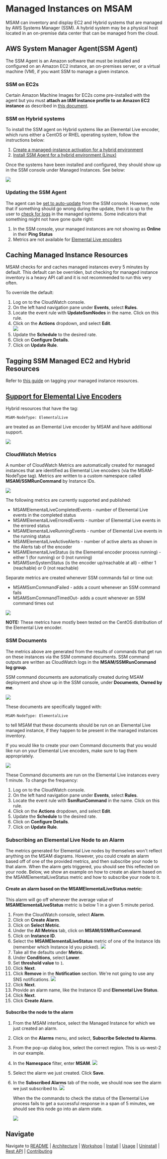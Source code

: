 # Managed Instances on MSAM
MSAM can inventory and display EC2 and Hybrid systems that are managed by AWS Systems Manager (SSM). A hybrid system may be a physical host located in an on-premise data center that can be managed from the cloud. 

## AWS System Manager Agent(SSM Agent) 
The SSM Agent is an Amazon software that must be installed and configured on an Amazon EC2 instance, an on-premises server, or a virtual machine (VM), if you want SSM to manage a given instance.

### SSM on EC2s
Certain Amazon Machine Images for EC2s come pre-installed with the agent but you must **attach an IAM instance profile to an Amazon EC2 instance** as described in [this document](https://docs.aws.amazon.com/systems-manager/latest/userguide/setup-launch-managed-instance.html). 

### SSM on Hybrid systems
To install the SSM agent on Hybrid systems like an Elemental Live encoder, which runs either a CentOS or RHEL operating system, follow the instructions below:
1. [Create a managed-instance activation for a hybrid environment](https://docs.aws.amazon.com/systems-manager/latest/userguide/sysman-managed-instance-activation.html)
1. [Install SSM Agent for a hybrid environment (Linux)](https://docs.aws.amazon.com/systems-manager/latest/userguide/sysman-install-managed-linux.html)

Once the systems have been installed and configured, they should show up in the SSM console under Managed Instances. See below:

![](images/ssm-managed-instances.png)


### Updating the SSM Agent

The agent can be [set to auto-update](https://docs.aws.amazon.com/systems-manager/latest/userguide/ssm-agent-automatic-updates.html) from the SSM console. However, note that if something should go wrong during the update, then it is up to the user to [check for logs](https://docs.aws.amazon.com/systems-manager/latest/userguide/sysman-agent-logs.html) in the managed systems. 
Some indicators that something might not have gone quite right:
1. In the SSM console, your managed instances are not showing as **Online** in their **Ping Status**
1. Metrics are not available for [Elemental Live encoders](#support-for-elemental-live-encoders)


## Caching Managed Instance Resources
MSAM checks for and caches managed instances every 5 minutes by default. This default can be overriden, but checking for managed instance inventory is a heavy API call and it is not recommended to run this very often. 

To override the default:
1. Log on to the CloudWatch console.
1. On the left hand navigation pane under **Events**, select **Rules**.
1. Locate the event rule with **UpdateSsmNodes** in the name. Click on this rule.
1. Click on the **Actions** dropdown, and select **Edit**.   
    ![](images/ssm-node-update-interval.png)
1. Update the **Schedule** to the desired rate.
1. Click on **Configure Details**. 
1. Click on **Update Rule**. 


## Tagging SSM Managed EC2 and Hybrid Resources


Refer to [this guide]( https://github.com/awslabs/aws-media-services-application-mapper/blob/main/docs/RESOURCE_TAGS.md#ssm-managed-ec2-and-hybrid-resources) on tagging your managed instance resources.


## [Support for Elemental Live Encoders](#support-for-elemental-live-encoders)

Hybrid resources that have the tag:

`MSAM-NodeType: ElementalLive` 

are treated as an Elemental Live encoder by MSAM and have additional support.

![](images/ssm-elemental-live-tag.png)


### CloudWatch Metrics

A number of CloudWatch Metrics are automatically created for managed instances that are identified as Elemental Live encoders (via the MSAM-NodeType tag). Metrics are written to a custom namespace called **MSAM/SSMRunCommand** by Instance IDs. 

![](images/ssm-custom-namespace.png)

The following metrics are currently supported and published:
* MSAMElementalLiveCompletedEvents - number of Elemental Live events in the completed status
* MSAMElementalLiveErroredEvents - number of Elemental Live events in the errored status
* MSAMElementalLiveRunningEvents - number of Elemental Live events in the running status
* MSAMElementalLiveActiveAlerts - number of active alerts as shown in the Alerts tab of the encoder
* MSAMElementalLiveStatus (is the Elemental encoder process running) - either 1 (for running) or 0 (not running)
* MSAMSsmSystemStatus (is the encoder up/reachable at all) - either 1 (reachable) or 0 (not reachable)

Separate metrics are created whenever SSM commands fail or time out:
* MSAMSsmCommandFailed - adds a count whenever an SSM command fails
* MSAMSsmCommandTimedOut- adds a count whenever an SSM command times out

![](images/ssm-live-encoder-metrics.png)

**NOTE:** These metrics have mostly been tested on the CentOS distribution of the Elemental Live encoder.

### SSM Documents
The metrics above are generated from the results of commands that get run on these instances via the SSM command documents. SSM command outputs are written as CloudWatch logs in the **MSAM/SSMRunCommand log group**.

SSM command documents are automatically created during MSAM deployment and show up in the SSM console, under **Documents**, **Owned by me**.

![](images/ssm-documents.png)

These documents are specifically tagged with:

`MSAM-NodeType: ElementalLive`

to tell MSAM that these documents should be run on an Elemental Live managed instance, if they happen to be present in the managed instances inventory. 

If you would like to create your own Command documents that you would like run on your Elemental Live encoders, make sure to tag them appropriately.

![](images/ssm-document-tag.png)

These Command documents are run on the Elemental Live instances every 1 minute. To change the frequency:

1. Log on to the CloudWatch console.
1. On the left hand navigation pane under **Events**, select **Rules**.
1. Locate the event rule with **SsmRunCommand** in the name. Click on this rule.
1. Click on the **Actions** dropdown, and select **Edit**.
1. Update the **Schedule** to the desired rate.
1. Click on **Configure Details**. 
1. Click on **Update Rule**. 

### Subscribing an Elemental Live Node to an Alarm

The metrics generated for Elemental Live nodes by themselves won't reflect anything on the MSAM diagrams. However, you could create an alarm based off of one of the provided metrics, and then subscribe your node to that alarm. When the alarm gets triggered, you should see this reflected on your node. Below, we show an example on how to create an alarm based on the MSAMElementalLiveStatus metric and how to subscribe your node to it.  

#### Create an alarm based on the MSAMElementalLiveStatus metric:
This alarm will go off whenever the average value of **MSAMElementalLiveStatus** metric is below 1 in a given 5 minute period.

1. From the CloudWatch console, select **Alarm**.
1. Click on **Create Alarm**.
1. Click on **Select Metric**.
1. Under the **All Metrics** tab, click on **MSAM/SSMRunCommand**.
1. Click on **Instance ID**.
1. Select the **MSAMElementalLiveStatus** metric of one of the Instance Ids (remember which Instance Id you picked).
![](images/ssm-live-status-metric.png)
1. Take all the defaults under **Metric**.
1. Under **Conditions**, select **Lower**.
1. Set **threshold value** to `1`. 
1. Click **Next**.
1. Click **Remove** in the **Notification** section. We're not going to use any SNS notifications.
![](images/ssm-remove-alarm-notification.png)
1. Click **Next**.
1. Provide an alarm name, like the Instance ID and **Elemental Live Status**.
1. Click **Next**.
1. Click **Create Alarm**.


#### Subscribe the node to the alarm
1. From the MSAM interface, select the Managed Instance for which we just created an alarm.
1. Click on the **Alarms** menu, and select, **Subscribe Selected to Alarms**.
1. From the pop-up dialog box, select the correct region. This is us-west-2 in our example.
1. In the **Namespace** filter, enter **MSAM**.
    ![](images/ssm-subscribe-alarm.png)
1. Select the alarm we just created. Click **Save**.
1. In the **Subscribed Alarms** tab of the node, we should now see the alarm we just subscribed to.
![](images/ssm-node-subscribed-to-alarm.png)

    When the the commands to check the status of the Elemental Live process fails to get a successful response in a span of 5 minutes, we should see this node go into an alarm state.

    ![](images/ssm-node-in-alarm-state.png)


## Navigate

Navigate to [README](../README.md) | [Architecture](ARCHITECTURE.md) |  [Workshop](WORKSHOP.md) | [Install](INSTALL.md) | [Usage](USAGE.md) | [Uninstall](UNINSTALL.md) | [Rest API](REST_API.md) | [Contributing](../CONTRIBUTING.md)
